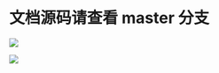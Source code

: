 # 文档源码请查看 master 分支

[![](https://github.com/khs1994-website/npm-docs.us-en/workflows/Sync/badge.svg)](https://github.com/khs1994-website/npm-docs.us-en/tree/master)

[![](https://github.com/khs1994-website/npm-docs.us-en/workflows/GitBook/badge.svg)](https://github.com/khs1994-website/npm-docs.us-en/tree/master)
